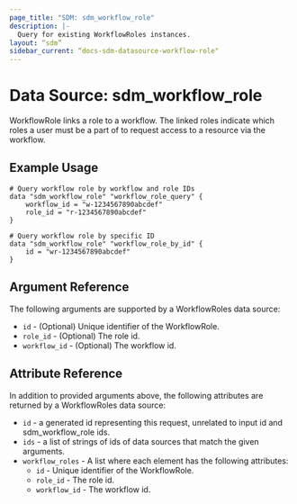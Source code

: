 ```yaml
---
page_title: "SDM: sdm_workflow_role"
description: |-
  Query for existing WorkflowRoles instances.
layout: “sdm”
sidebar_current: “docs-sdm-datasource-workflow-role"
---
```

# Data Source: sdm_workflow_role

WorkflowRole links a role to a workflow. The linked roles indicate which roles a user must be a part of
 to request access to a resource via the workflow.
## Example Usage

```hcl
# Query workflow role by workflow and role IDs
data "sdm_workflow_role" "workflow_role_query" {
    workflow_id = "w-1234567890abcdef"
    role_id = "r-1234567890abcdef"
}

# Query workflow role by specific ID
data "sdm_workflow_role" "workflow_role_by_id" {
    id = "wr-1234567890abcdef"
}
```
## Argument Reference
The following arguments are supported by a WorkflowRoles data source:
* `id` - (Optional) Unique identifier of the WorkflowRole.
* `role_id` - (Optional) The role id.
* `workflow_id` - (Optional) The workflow id.
## Attribute Reference
In addition to provided arguments above, the following attributes are returned by a WorkflowRoles data source:
* `id` - a generated id representing this request, unrelated to input id and sdm_workflow_role ids.
* `ids` - a list of strings of ids of data sources that match the given arguments.
* `workflow_roles` - A list where each element has the following attributes:
	* `id` - Unique identifier of the WorkflowRole.
	* `role_id` - The role id.
	* `workflow_id` - The workflow id.
